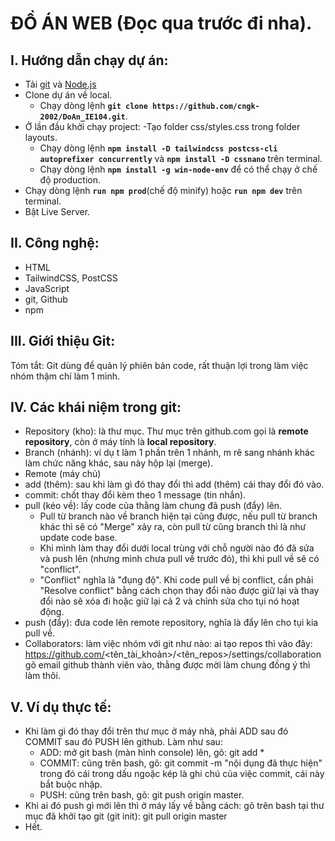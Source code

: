 # ĐỒ ÁN WEB (Đọc qua trước đi nha).

## I. Hướng dẫn chạy dự án:

- Tải [git](https://git-scm.com) và [Node.js](https://nodejs.org/en/download)
- Clone dự án về local.
  - Chạy dòng lệnh **`git clone https://github.com/cngk-2002/DoAn_IE104.git`**.
- Ở lần đầu khởi chạy project:
  -Tạo folder css/styles.css trong folder layouts.
  - Chạy dòng lệnh **`npm install -D tailwindcss postcss-cli autoprefixer concurrently`** và **`npm install -D cssnano`** trên terminal.
  - Chạy dòng lệnh **`npm install -g win-node-env`** để có thể chạy ở chế độ production.
- Chạy dòng lệnh **`run npm prod`**(chế độ minify) hoặc **`run npm dev`** trên terminal.
- Bật Live Server.

## II. Công nghệ:

- HTML
- TailwindCSS, PostCSS
- JavaScript
- git, Github
- npm

## III. Giới thiệu Git:

Tóm tắt: Git dùng để quản lý phiên bản code, rất thuận lợi trong làm việc nhóm thậm chí làm 1 mình.

## IV. Các khái niệm trong git:

- Repository (kho): là thư mục. Thư mục trên github.com gọi là **remote repository**, còn ở máy tính là **local repository**.
- Branch (nhánh): ví dụ t làm 1 phần trên 1 nhánh, m rẽ sang nhánh khác làm chức năng khác, sau này hộp lại (merge).
- Remote (máy chủ)
- add (thêm): sau khi làm gì đó thay đổi thì add (thêm) cái thay đổi đó vào.
- commit: chốt thay đổi kèm theo 1 message (tin nhắn).
- pull (kéo về): lấy code của thằng làm chung đã push (đẩy) lên.
  - Pull từ branch nào về branch hiện tại cũng được, nếu pull từ branch khác thì sẽ có "Merge" xảy ra, còn pull từ cũng branch thì là như update code base.
  - Khi mình làm thay đổi dưới local trùng với chỗ người nào đó đã sửa và push lên (nhưng mình chưa pull về trước đó), thì khi pull về sẽ có "conflict".
  - "Conflict" nghĩa là "đụng độ". Khi code pull về bị conflict, cần phải "Resolve conflict" bằng cách chọn thay đổi nào được giữ lại và thay đổi nào sẽ xóa đi hoặc giữ lại cả 2 và chỉnh sửa cho tụi nó hoạt động.
- push (đẩy): đưa code lên remote repository, nghĩa là đẩy lên cho tụi kia pull về.
- Collaborators: làm việc nhóm với git như nào:
  ai tạo repos thì vào đây: https://github.com/<tên_tài_khoản>/<tên_repos>/settings/collaboration
  gõ email github thành viên vào, thằng được mời làm chung đồng ý thì làm thôi.

## V. Ví dụ thực tế:

- Khi làm gì đó thay đổi trên thư mục ở máy nhà, phải ADD sau đó COMMIT sau đó PUSH lên github. Làm như sau:
  - ADD: mở git bash (màn hình console) lên, gõ: git add \*
  - COMMIT: cũng trên bash, gõ: git commit -m "nội dụng đã thực hiện" trong đó cái trong dấu ngoặc kép là ghi chú của việc commit, cái này bắt buộc nhập.
  - PUSH: cũng trên bash, gõ: git push origin master.
- Khi ai đó push gì mới lên thì ở máy lấy về bằng cách: gõ trên bash tại thư mục đã khởi tạo git (git init): git pull origin master
- Hết.
